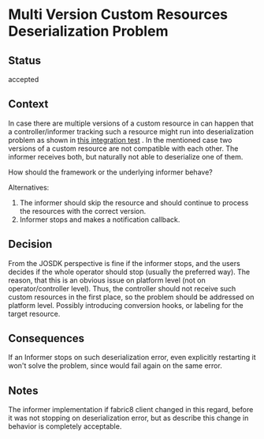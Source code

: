 # Multi Version Custom Resources Deserialization Problem

## Status

accepted

## Context

In case there are multiple versions of a custom resource in can happen that a controller/informer tracking
such a resource might run into deserialization problem as shown
in [this integration test](https://github.com/java-operator-sdk/java-operator-sdk/blob/07aab1a9914d865364d7236e496ef9ba5b50699e/operator-framework/src/test/java/io/javaoperatorsdk/operator/MultiVersionCRDIT.java#L55-L55)
. In the mentioned case two versions of a custom resource are not compatible with each other. The informer receives
both, but naturally not able to deserialize one of them.

How should the framework or the underlying informer behave?

Alternatives:

1. The informer should skip the resource and should continue to process the resources with the correct version.
2. Informer stops and makes a notification callback.

## Decision

From the JOSDK perspective is fine if the informer stops, and the users decides if the whole operator should stop
(usually the preferred way). The reason, that this is an obvious issue on platform level (not on operator/controller
level). Thus, the controller should not receive such custom resources in the first place, so the problem should be
addressed on platform level. Possibly introducing conversion hooks, or labeling for the target resource.

## Consequences

If an Informer stops on such deserialization error, even explicitly restarting it won't solve the problem, since
would fail again on the same error.

## Notes

The informer implementation if fabric8 client changed in this regard, before it was not stopping on deserialization
error, but as describe this change in behavior is completely acceptable.